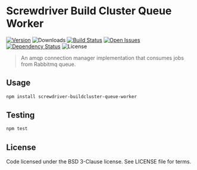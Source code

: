 # Screwdriver Build Cluster Queue Worker
[![Version][npm-image]][npm-url] ![Downloads][downloads-image] [![Build Status][status-image]][status-url] [![Open Issues][issues-image]][issues-url] [![Dependency Status][daviddm-image]][daviddm-url] ![License][license-image]

> An amqp connection manager implementation that consumes jobs from Rabbitmq queue.

## Usage

```bash
npm install screwdriver-buildcluster-queue-worker
```

## Testing

```bash
npm test
```

## License

Code licensed under the BSD 3-Clause license. See LICENSE file for terms.

[npm-image]: https://img.shields.io/npm/v/screwdriver-buildcluster-queue-worker.svg
[npm-url]: https://npmjs.org/package/screwdriver-buildcluster-queue-worker
[downloads-image]: https://img.shields.io/npm/dt/screwdriver-buildcluster-queue-worker.svg
[license-image]: https://img.shields.io/npm/l/screwdriver-buildcluster-queue-worker.svg
[issues-image]: https://img.shields.io/github/issues/screwdriver-cd/buildcluster-queue-worker.svg
[issues-url]: https://github.com/screwdriver-cd/buildcluster-queue-worker/issues
[status-image]: https://cd.screwdriver.cd/pipelines/1825/badge
[status-url]: https://cd.screwdriver.cd/pipelines/1825
[daviddm-image]: https://david-dm.org/screwdriver-cd/buildcluster-queue-worker.svg?theme=shields.io
[daviddm-url]: https://david-dm.org/screwdriver-cd/buildcluster-queue-worker
